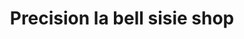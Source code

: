 ---
title: "Precision la bell sisie shop"
url: /route-nationale-descahos/precision-la-bell-sisie-shop/
shop: ropa
---